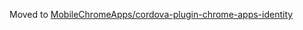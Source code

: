 Moved to [MobileChromeApps/cordova-plugin-chrome-apps-identity](MobileChromeApps/cordova-plugin-chrome-apps-identity)